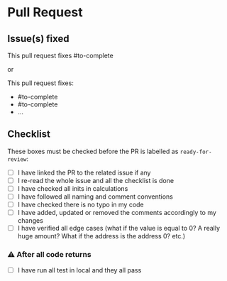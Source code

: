 # Pull Request

## Issue(s) fixed

This pull request fixes #to-complete

or

This pull request fixes:

- #to-complete
- #to-complete
- ...

## Checklist

These boxes must be checked before the PR is labelled as `ready-for-review`:

- [ ] I have linked the PR to the related issue if any
- [ ] I re-read the whole issue and all the checklist is done
- [ ] I have checked all inits in calculations
- [ ] I have followed all naming and comment conventions
- [ ] I have checked there is no typo in my code
- [ ] I have added, updated or removed the comments accordingly to my changes
- [ ] I have verified all edge cases (what if the value is equal to 0? A really huge amount? What if the address is the address 0? etc.)

### :warning: After all code returns

- [ ] I have run all test in local and they all pass
